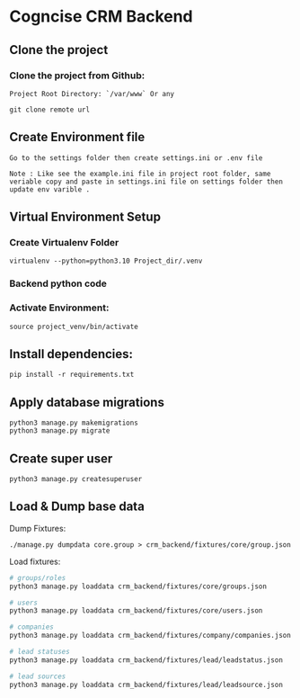 # Cogncise CRM Backend

## Clone the project

### Clone the project from Github:

    Project Root Directory: `/var/www` Or any

    git clone remote url

## Create Environment file

    Go to the settings folder then create settings.ini or .env file

    Note : Like see the example.ini file in project root folder, same veriable copy and paste in settings.ini file on settings folder then update env varible .

## Virtual Environment Setup

### Create Virtualenv Folder

    virtualenv --python=python3.10 Project_dir/.venv

### Backend python code

### Activate Environment:

    source project_venv/bin/activate

## Install dependencies:

    pip install -r requirements.txt

## Apply database migrations

    python3 manage.py makemigrations
    python3 manage.py migrate

## Create super user

    python3 manage.py createsuperuser

## Load & Dump base data

Dump Fixtures:

    ./manage.py dumpdata core.group > crm_backend/fixtures/core/group.json

Load fixtures:

```bash
# groups/roles
python3 manage.py loaddata crm_backend/fixtures/core/groups.json

# users
python3 manage.py loaddata crm_backend/fixtures/core/users.json

# companies
python3 manage.py loaddata crm_backend/fixtures/company/companies.json

# lead statuses
python3 manage.py loaddata crm_backend/fixtures/lead/leadstatus.json

# lead sources
python3 manage.py loaddata crm_backend/fixtures/lead/leadsource.json
```

